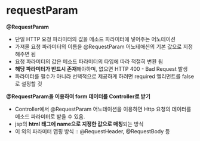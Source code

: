 # requestParam

**@RequestParam**

* 단일 HTTP 요청 파라미터의 값을 메소드 파라미터에 넣어주는 어노테이션
* 가져올 요청 파라미터의 이름을 @RequestParam 어노테애션의 기본 값으로 지정해주면 됨
* 요청 파라미터의 값은 메소드 파라미터의 타입에 따라 적절히 변환 됨
* **해당 파라미터가 반드시 존재**해야하며, 없으면 HTTP 400 - Bad Request 발생
* 파라미터를 필수가 아니라 선택적으로 제공하게 하려면 required 엘리먼트를 false로 설정할 것

**@RequestParam을 이용하여 form 데이터를 Controller로 받기**

* Controller에서 @RequestParam 어노테이션을 이용하면 Http 요청의 데이터를 메소드 파라미터로 받을 수 있음.
* jsp의 **html 태그에 name으로 지정한 값으로 매칭**되는 방식
* 이 외의 파라미터 맵핑 방식 :: @RequestHeader, @RequestBody 등
